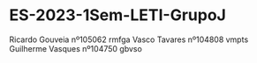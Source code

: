 # ES-2023-1Sem-LETI-GrupoJ
Ricardo Gouveia        nº105062          rmfga
Vasco Tavares          nº104808          vmpts
Guilherme Vasques      nº104750          gbvso
